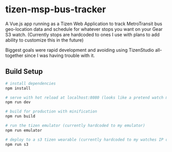 # tizen-msp-bus-tracker
A Vue.js app running as a Tizen Web Application to track MetroTransit bus geo-location data and schedule for whatever stops you want on your Gear S3 watch. (Currently stops are hardcoded to ones I use with plans to add ability to customize this in the future)

Biggest goals were rapid development and avoiding using TizenStudio all-together since I was having trouble with it.

## Build Setup

``` bash
# install dependencies
npm install

# serve with hot reload at localhost:8080 (looks like a pretend watch minus the Tizen APIs but hey you can debug!)
npm run dev

# build for production with minification
npm run build

# run the tizen emulator (currently hardcoded to my emulator)
npm run emulator

# deploy to a s3 tizen wearable (currently hardcoded to my watches IP on my home network)
npm run s3
```
